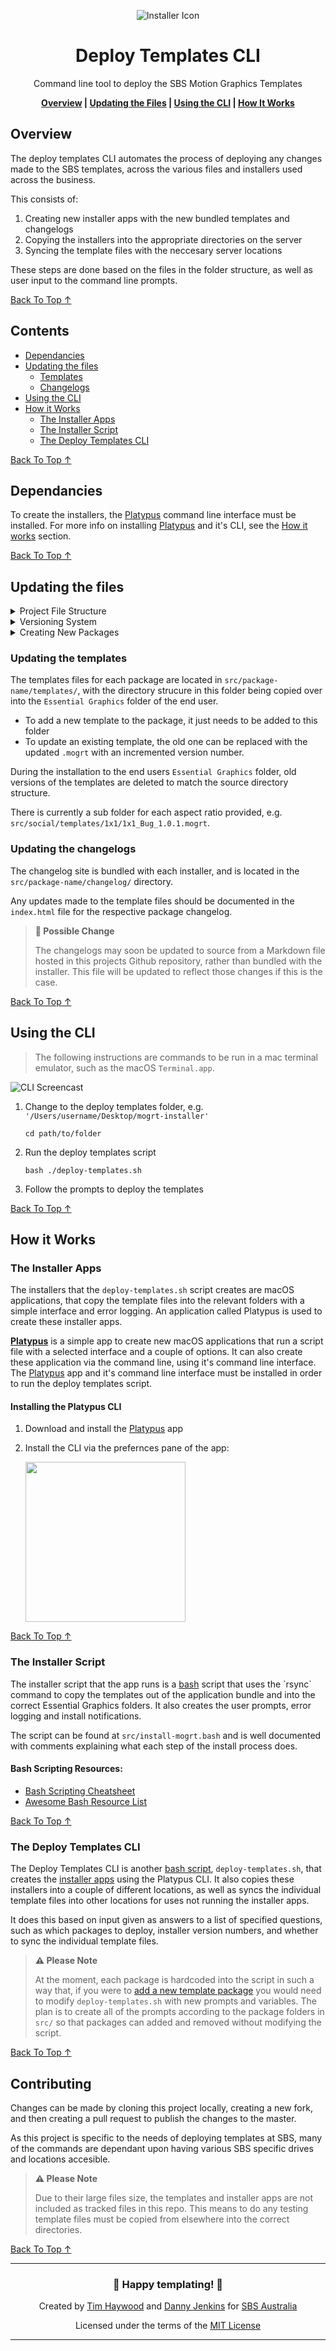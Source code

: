 <!-- Links -->
[Platypus]: https://sveinbjorn.org/platytpus
[Platypus Docs]: https://sveinbjorn.org/files/manpages/PlatypusDocumentation.html
[Back To Top ↑]: #overview

<div align="center">

![Installer Icon](docs/static/installer-icon.png)

# Deploy Templates CLI

Command line tool to deploy the SBS Motion Graphics Templates

**[Overview](#overview) | [Updating the Files](#updating-the-files) | [Using the CLI](#using-the-cli) | [How It Works](#how-it-works)**

</div>

## Overview

The deploy templates CLI automates the process of deploying any changes made to the SBS templates, across the various files and installers used across the business.

This consists of:

1. Creating new installer apps with the new bundled templates and changelogs
2. Copying the installers into the appropriate directories on the server
3. Syncing the template files with the neccesary server locations

These steps are done based on the files in the folder structure, as well as user input to the command line prompts.

[Back To Top ↑]

## Contents

- [Dependancies](#dependancies)
- [Updating the files](#updating-the-files)
  - [Templates](#updating-the-templates)
  - [Changelogs](#updating-the-changelogs)
- [Using the CLI](#using-the-cli)
- [How it Works](#how-it-works)
  - [The Installer Apps](#the-installer-apps)
  - [The Installer Script](#the-installer-script)
  - [The Deploy Templates CLI](#the-deploy-templates-cli)

[Back To Top ↑]

## Dependancies

To create the installers, the [Platypus] command line interface must be installed. For more info on installing [Platypus] and it's CLI, see the [How it works](#installing-the-platypus-cli) section.

[Back To Top ↑]

## Updating the files

<details><summary>Project File Structure</summary>
<p>

The CLI works on assumptions about the file structure of project, and so any changes made to the files must be done within this specific structure.

```files
base-folder
├── deploy-templates.sh
├── dist
│   └── installerName.app
├── LICENSE
├── README.md
├── src
│   ├── template-package-name
│   │   ├── changelog
|   |   |   ├── index.html
|   |   |   └── main.css
│   │   ├── icon.icns
│   │   ├── installer.config
│   │   ├── templates
│   │   |   └── mogrt-files
```

The files that are distrubuted are located in the `src/` folder, with a sub folder for each package, e.g. `src/news` and `src/social`. All the templates and installer properties are contained within each of these package folders.

</p>
</details>

<details><summary>Versioning System</summary>
<p>

The installers, changelog and templates are versioned according to the [Semantic Versioning System](https://semver.org/).

</p>
</details>

<details><summary>Creating New Packages</summary>
<p>

### Creating new packages

The CLI is currently configured to deploy two template packages, **SBS News** and **SBS Social**. A new package may be added by duplicating an existing package, renaming it, and modifying the following files:

- `package-name/changelog/index.html`

    The changelog should be changed to reflect the version history of the new package.

- `package-name/icon.icns`

    The icon file for the installer.

- `package-name/installer.config`

    This contains the package specific configuration for it's installer, and the `folderName` variable in this file should be updated to reflect the folder name of the installed templates, e.g. `SBS Radio`.

- `package-name/templates/`

    The template files for the new package should be placed into this folder.

</p>
</details>

### Updating the templates

The templates files for each package are located in `src/package-name/templates/`, with the directory strucure in this folder being copied over into the `Essential Graphics` folder of the end user.

- To add a new template to the package, it just needs to be added to this folder
- To update an existing template, the old one can be replaced with the updated `.mogrt` with an incremented version number.

During the installation to the end users `Essential Graphics` folder, old versions of the templates are deleted to match the source directory structure.

There is currently a sub folder for each aspect ratio provided, e.g. `src/social/templates/1x1/1x1_Bug_1.0.1.mogrt`.

### Updating the changelogs

The changelog site is bundled with each installer, and is located in the `src/package-name/changelog/` directory.

Any updates made to the template files should be documented in the `index.html` file for the respective package changelog.

> **👀 Possible Change**
> 
> The changelogs may soon be updated to source from a Markdown file hosted in this projects Github repository, rather than bundled with the installer. This file will be updated to reflect those changes if this is the case.

[Back To Top ↑]

## Using the CLI

> The following instructions are commands to be run in a mac terminal emulator, such as the macOS `Terminal.app`.

![CLI Screencast](docs/static/deploy-templates-cli.gif)

1. Change to the deploy templates folder, e.g. `'/Users/username/Desktop/mogrt-installer'`

    ```shell
    cd path/to/folder
    ```

2. Run the deploy templates script

    ```shell
    bash ./deploy-templates.sh
    ```

3. Follow the prompts to deploy the templates

[Back To Top ↑]

## How it Works

### The Installer Apps

The installers that the `deploy-templates.sh` script creates are macOS applications, that copy the template files into the relevant folders with a simple interface and error logging. An application called Platypus is used to create these installer apps.

**[Platypus]** is a simple app to create new macOS applications that run a script file with a selected interface and a couple of options. It can also create these application via the command line, using it's command line interface. The [Platypus] app and it's command line interface must be installed in order to run the deploy templates script.

#### Installing the Platypus CLI
1. Download and install the [Platypus] app
2. Install the CLI via the prefernces pane of the app:

    <img src="https://sveinbjorn.org/files/manpages/images/preferences.png" height="256" width=auto align="center">

[Back To Top ↑]

### The Installer Script

The installer script that the app runs is a [bash](https://en.wikipedia.org/wiki/Bash_(Unix_shell)) script that uses the `rsync` command to copy the templates out of the application bundle and into the correct Essential Graphics folders. It also creates the user prompts, error logging and install notifications.

The script can be found at `src/install-mogrt.bash` and is well documented with comments explaining what each step of the install process does.

#### Bash Scripting Resources:
- [Bash Scripting Cheatsheet](https://devhints.io/bash)
- [Awesome Bash Resource List](https://github.com/awesome-lists/awesome-bash)

[Back To Top ↑]

### The Deploy Templates CLI

The Deploy Templates CLI is another [bash script](#the-installer-script), `deploy-templates.sh`, that creates the [installer apps](#the-installer-apps) using the Platypus CLI. It also copies these installers into a couple of different locations, as well as syncs the individual template files into other locations for uses not running the installer apps.

It does this based on input given as answers to a list of specified questions, such as which packages to deploy, installer version numbers, and whether to sync the individual template files.

> **⚠️ Please Note**
> 
> At the moment, each package is hardcoded into the script in such a way that, if you were to [add a new    template package](#creating-new-packages) you would need to modify `deploy-templates.sh` with new prompts and variables. The plan is to create all of the prompts according to the package folders in `src/` so that packages can added and removed without modifying the script.

[Back To Top ↑]

## Contributing

Changes can be made by cloning this project locally, creating a new fork, and then creating a pull request to publish the changes to the master.

As this project is specific to the needs of deploying templates at SBS, many of the commands are dependant upon having various SBS specific drives and locations accesible.

> **⚠️ Please Note**
> 
> Due to their large files size, the templates and installer apps are not included as tracked files in this repo. This means to do any testing template files must be copied from elsewhere into the correct directories.

[Back To Top ↑]

----

<div align="center">
<p>

### 🎉 Happy templating! 🤘

Created by [Tim Haywood](https://timhaywood.com.au) and [Danny Jenkins](https://dannyjenkins.com.au) for [SBS Australia](https://sbs.com.au) 

Licensed under the terms of the [MIT License](LICENSE)

</p>
</div>

---